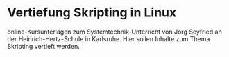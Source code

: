 # Vertiefung Skripting in Linux
online-Kursunterlagen zum Systemtechnik-Unterricht von Jörg Seyfried an der Heinrich-Hertz-Schule
in Karlsruhe. Hier sollen Inhalte zum Thema Skripting vertieft werden.
